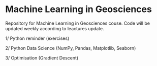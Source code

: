 # Machine Learning in Geosciences

Repository for Machine Learning in Geosciences couse. Code will be updated weekly according to leactures update. 

1/ Python reminder (exercises) 

2/ Python Data Science (NumPy, Pandas, Matplotlib, Seaborn) 

3/ Optimisation (Gradient Descent) 


